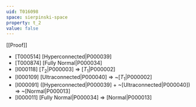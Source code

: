 ```yaml
---
uid: T016098
space: sierpinski-space
property: t_2
value: false
---
```

[[Proof]]

* [T000514] [Hyperconnected|P000039]
* [T000874] [Fully Normal|P000034]
* [I000118] [$T_2$|P000003] => [$T_1$|P000002]
* [I000109] [Ultraconnected|P000040] => ~[$T_1$|P000002]
* [I000091] ([Hyperconnected|P000039] + ~[Ultraconnected|P000040]) => ~[Normal|P000013]
* [I000011] [Fully Normal|P000034] => [Normal|P000013]

